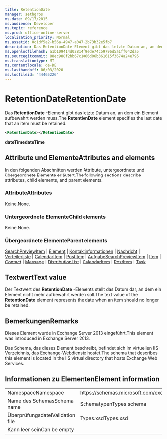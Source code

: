 ```yaml
---
title: RetentionDate
manager: sethgros
ms.date: 09/17/2015
ms.audience: Developer
ms.topic: reference
ms.prod: office-online-server
localization_priority: Normal
ms.assetid: 0c1df5e2-b56a-4947-a047-2b73b32e5fb7
description: Das RetentionDate-Element gibt das letzte Datum an, an dem ein Element aufbewahrt werden muss.
ms.openlocfilehash: a1b109414d02814f9ede74c59796d5a1ff042da5
ms.sourcegitcommit: 88ec988f2bb67c1866d06b361615f3674a24e795
ms.translationtype: MT
ms.contentlocale: de-DE
ms.lasthandoff: 06/03/2020
ms.locfileid: "44465226"
---
```

# <a name="retentiondate"></a><span data-ttu-id="58499-103">RetentionDate</span><span class="sxs-lookup"><span data-stu-id="58499-103">RetentionDate</span></span>

<span data-ttu-id="58499-104">Das **RetentionDate** -Element gibt das letzte Datum an, an dem ein Element aufbewahrt werden muss.</span><span class="sxs-lookup"><span data-stu-id="58499-104">The **RetentionDate** element specifies the last date that an item must be retained.</span></span> 
  
```XML
<RetentionDate></RetentionDate>
```

 <span data-ttu-id="58499-105">**dateTime**</span><span class="sxs-lookup"><span data-stu-id="58499-105">**dateTime**</span></span>
## <a name="attributes-and-elements"></a><span data-ttu-id="58499-106">Attribute und Elemente</span><span class="sxs-lookup"><span data-stu-id="58499-106">Attributes and elements</span></span>

<span data-ttu-id="58499-107">In den folgenden Abschnitten werden Attribute, untergeordnete und übergeordnete Elemente erläutert.</span><span class="sxs-lookup"><span data-stu-id="58499-107">The following sections describe attributes, child elements, and parent elements.</span></span>
  
### <a name="attributes"></a><span data-ttu-id="58499-108">Attribute</span><span class="sxs-lookup"><span data-stu-id="58499-108">Attributes</span></span>

<span data-ttu-id="58499-109">Keine.</span><span class="sxs-lookup"><span data-stu-id="58499-109">None.</span></span>
  
### <a name="child-elements"></a><span data-ttu-id="58499-110">Untergeordnete Elemente</span><span class="sxs-lookup"><span data-stu-id="58499-110">Child elements</span></span>

<span data-ttu-id="58499-111">Keine.</span><span class="sxs-lookup"><span data-stu-id="58499-111">None.</span></span>
  
### <a name="parent-elements"></a><span data-ttu-id="58499-112">Übergeordnete Elemente</span><span class="sxs-lookup"><span data-stu-id="58499-112">Parent elements</span></span>

<span data-ttu-id="58499-113">[SearchPreviewItem](searchpreviewitem.md)  |  [Element](item.md)  |  [Kontaktinformationen](contact.md)  |  [Nachricht](message-ex15websvcsotherref.md)  |  [Verteilerliste](distributionlist.md)  |  [CalendarItem](calendaritem.md)  |  [PostItem](postitem.md)  |  [Aufgabe](task.md)</span><span class="sxs-lookup"><span data-stu-id="58499-113">[SearchPreviewItem](searchpreviewitem.md) | [Item](item.md) | [Contact](contact.md) | [Message](message-ex15websvcsotherref.md) | [DistributionList](distributionlist.md) | [CalendarItem](calendaritem.md) | [PostItem](postitem.md) | [Task](task.md)</span></span>
  
## <a name="text-value"></a><span data-ttu-id="58499-114">Textwert</span><span class="sxs-lookup"><span data-stu-id="58499-114">Text value</span></span>

<span data-ttu-id="58499-115">Der Textwert des **RetentionDate** -Elements stellt das Datum dar, an dem ein Element nicht mehr aufbewahrt werden soll.</span><span class="sxs-lookup"><span data-stu-id="58499-115">The text value of the **RetentionDate** element represents the date when an item should no longer be retained.</span></span> 
  
## <a name="remarks"></a><span data-ttu-id="58499-116">Bemerkungen</span><span class="sxs-lookup"><span data-stu-id="58499-116">Remarks</span></span>

<span data-ttu-id="58499-117">Dieses Element wurde in Exchange Server 2013 eingeführt.</span><span class="sxs-lookup"><span data-stu-id="58499-117">This element was introduced in Exchange Server 2013.</span></span>
  
<span data-ttu-id="58499-118">Das Schema, das dieses Element beschreibt, befindet sich im virtuellen IIS-Verzeichnis, das Exchange-Webdienste hostet.</span><span class="sxs-lookup"><span data-stu-id="58499-118">The schema that describes this element is located in the IIS virtual directory that hosts Exchange Web Services.</span></span>
  
## <a name="element-information"></a><span data-ttu-id="58499-119">Informationen zu Elementen</span><span class="sxs-lookup"><span data-stu-id="58499-119">Element information</span></span>

|||
|:-----|:-----|
|<span data-ttu-id="58499-120">Namespace</span><span class="sxs-lookup"><span data-stu-id="58499-120">Namespace</span></span>  <br/> |https://schemas.microsoft.com/exchange/services/2006/types  <br/> |
|<span data-ttu-id="58499-121">Name des Schemas</span><span class="sxs-lookup"><span data-stu-id="58499-121">Schema name</span></span>  <br/> |<span data-ttu-id="58499-122">Schematypen</span><span class="sxs-lookup"><span data-stu-id="58499-122">Types schema</span></span>  <br/> |
|<span data-ttu-id="58499-123">Überprüfungsdatei</span><span class="sxs-lookup"><span data-stu-id="58499-123">Validation file</span></span>  <br/> |<span data-ttu-id="58499-124">Types.xsd</span><span class="sxs-lookup"><span data-stu-id="58499-124">Types.xsd</span></span>  <br/> |
|<span data-ttu-id="58499-125">Kann leer sein</span><span class="sxs-lookup"><span data-stu-id="58499-125">Can be empty</span></span>  <br/> ||
   

